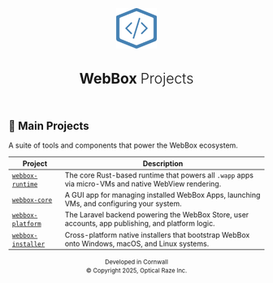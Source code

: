 <!-- ===== HEADER ===== -->

<p align="center">
    <img src="./logo.svg" alt="WebBox Logo" height="80">
</p>

<h1 align="center">
    <strong>WebBox</strong> <span style="font-weight:300;">Projects</span>
    <br><br>
</h1>

<!-- ===== MAIN CONTENT ===== -->

## 🚀 Main Projects

A suite of tools and components that power the WebBox ecosystem.

| Project | Description |
|---------|-------------|
| [`webbox-runtime`](https://github.com/webboxcore/webbox-runtime) | The core Rust-based runtime that powers all `.wapp` apps via micro-VMs and native WebView rendering. |
| [`webbox-core`](https://github.com/webboxcore/webbox-core) | A GUI app for managing installed WebBox Apps, launching VMs, and configuring your system. |
| [`webbox-platform`](https://github.com/webboxcore/webbox-platform) | The Laravel backend powering the WebBox Store, user accounts, app publishing, and platform logic. |
| [`webbox-installer`](https://github.com/webboxcore/webbox-installer) | Cross-platform native installers that bootstrap WebBox onto Windows, macOS, and Linux systems. |

<!-- ===== FOOTER ===== -->

<p align="center">
    <small>
        Developed in Cornwall<br>
        &copy; Copyright 2025, Optical Raze Inc.
    </small>
</p>
